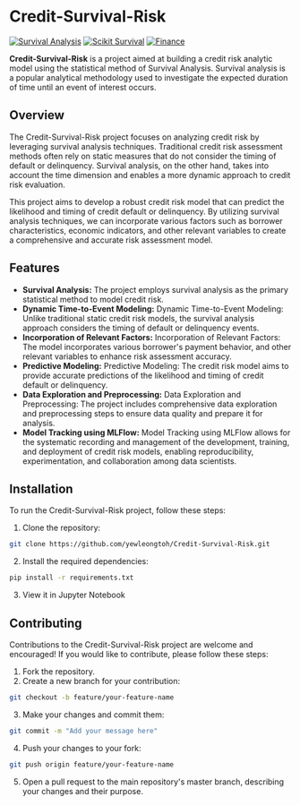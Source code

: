 # Credit-Survival-Risk
[![Survival Analysis](https://img.shields.io/badge/Advance%20Analytic-Survival%20Analysis-blue)](https://scikit-survival.readthedocs.io/en/stable/)
[![Scikit Survival](https://img.shields.io/badge/sksurv-green)](https://pypi.org/project/scikit-survival/)
[![Finance](https://img.shields.io/badge/Machine%20Learning-Finance%20-8A2BE2)]()

**Credit-Survival-Risk** is a project aimed at building a credit risk analytic model using the statistical method of Survival Analysis. Survival analysis is a popular analytical methodology used to investigate the expected duration of time until an event of interest occurs.

## Overview
The Credit-Survival-Risk project focuses on analyzing credit risk by leveraging survival analysis techniques. Traditional credit risk assessment methods often rely on static measures that do not consider the timing of default or delinquency. Survival analysis, on the other hand, takes into account the time dimension and enables a more dynamic approach to credit risk evaluation.

This project aims to develop a robust credit risk model that can predict the likelihood and timing of credit default or delinquency. By utilizing survival analysis techniques, we can incorporate various factors such as borrower characteristics, economic indicators, and other relevant variables to create a comprehensive and accurate risk assessment model.

## Features
- **Survival Analysis:** The project employs survival analysis as the primary statistical method to model credit risk.
- **Dynamic Time-to-Event Modeling:** Dynamic Time-to-Event Modeling: Unlike traditional static credit risk models, the survival analysis approach considers the timing of default or delinquency events.
- **Incorporation of Relevant Factors:** Incorporation of Relevant Factors: The model incorporates various borrower's payment behavior, and other relevant variables to enhance risk assessment accuracy.
- **Predictive Modeling:** Predictive Modeling: The credit risk model aims to provide accurate predictions of the likelihood and timing of credit default or delinquency.
- **Data Exploration and Preprocessing:** Data Exploration and Preprocessing: The project includes comprehensive data exploration and preprocessing steps to ensure data quality and prepare it for analysis.
- **Model Tracking using MLFlow:** Model Tracking using MLFlow allows for the systematic recording and management of the development, training, and deployment of credit risk models, enabling reproducibility, experimentation, and collaboration among data scientists.

## Installation

To run the Credit-Survival-Risk project, follow these steps:
1. Clone the repository:
```bash
git clone https://github.com/yewleongtoh/Credit-Survival-Risk.git
```
2. Install the required dependencies:
```bash
pip install -r requirements.txt
```
3. View it in Jupyter Notebook

## Contributing
Contributions to the Credit-Survival-Risk project are welcome and encouraged! If you would like to contribute, please follow these steps:
1. Fork the repository.
2. Create a new branch for your contribution:
```bash
git checkout -b feature/your-feature-name
```
3. Make your changes and commit them:
```bash
git commit -m "Add your message here"
```
4. Push your changes to your fork:
```bash
git push origin feature/your-feature-name
```
5. Open a pull request to the main repository's master branch, describing your changes and their purpose.